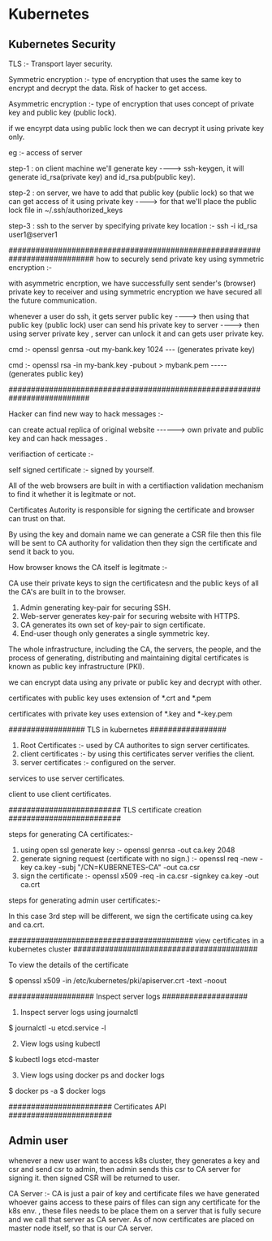 # Kubernetes

Kubernetes Security
-------------------
TLS :- Transport layer security.

Symmetric encryption :- type of encryption that uses the same key to encrypt and decrypt the data. Risk of hacker to get access.

Asymmetric encryption :- type of encryption that uses concept of private key and public key (public lock).

if we encyrpt data using public lock then we can decrypt it using private key only.

eg :- access of server

step-1 : on client machine we'll generate key ----> ssh-keygen, it will generate id_rsa(private key) and id_rsa.pub(public key).

step-2 : on server, we have to add that public key (public lock) so that we can get access of it using private key ----> for that we'll place the public lock file in ~/.ssh/authorized_keys

step-3 : ssh to the server by specifying private key location :- ssh -i id_rsa user1@server1

###########################################################################
how to securely send private key using symmetric encryption :-

with asymmetric encrption, we have successfully sent sender's (browser) private key to receiver and using symmetric encryption we have secured all the future communication.

whenever a user do ssh, it gets server public key ----> then using that public key (public lock) user can send his private key to server ----> then using server private key , server can unlock it and can gets user private key.

cmd :- openssl genrsa -out my-bank.key 1024 --- (generates private key)

cmd :- openssl rsa -in my-bank.key -pubout > mybank.pem ----- (generates public key)

 ##########################################################################
 
 Hacker can find new way to hack messages :-

can create actual replica of original website ------> own private and public key and can hack messages .

verifiaction of certicate :-

self signed certificate :- signed by yourself.

All of the web browsers are built in with a certifiaction validation mechanism to find it whether it is legitmate or not.

Certificates Autority is responsible for signing the certificate and browser can trust on that.

By using the key and domain name we can generate a CSR file then this file will be sent to CA authority for validation then they sign the certificate and send it back to you.

How browser knows the CA itself is legitmate :-

CA use their private keys to sign the certificatesn and the public keys of all the CA's are built in to the browser.

1. Admin generating key-pair for securing SSH.
2. Web-server generates key-pair for securing website with HTTPS.
3. CA generates its own set of key-pair to sign certificate.
4. End-user though only generates a single symmetric key.

The whole infrastructure, including the CA, the servers, the people, and the process of generating, distributing and maintaining digital certificates is known as public key infrastructure (PKI).

we can encrypt data using any private or public key and decrypt with other.

certificates with public key uses extension of *.crt and *.pem

certificates with private key uses extension of *.key and *-key.pem

#################
TLS in kubernetes
#################

1. Root Certificates :- used by CA authorites to sign server certificates.
2. client certificates :- by using this certificates server verifies the client.
3. server certificates :- configured on the server.

services to use server certificates.

client to use client certificates.

#########################
TLS certificate creation
#########################
 
steps for generating CA certificates:-

1. using open ssl generate key :- openssl genrsa -out ca.key 2048
2. generate signing request (certificate with no sign.) :- openssl req -new -key ca.key -subj "/CN=KUBERNETES-CA" -out ca.csr
3. sign the certificate :- openssl x509 -req -in ca.csr -signkey ca.key -out ca.crt 

steps for generating admin user certificates:-

In this case 3rd step will be different, we sign the certificate using ca.key and ca.crt.

#########################################
view certificates in a kubernetes cluster
#########################################

To view the details of the certificate

$ openssl x509 -in /etc/kubernetes/pki/apiserver.crt -text -noout

###################
Inspect server logs
###################

1. Inspect server logs using journalctl

$ journalctl -u etcd.service -l

2. View logs using kubectl

$ kubectl logs etcd-master

3. View logs using docker ps and docker logs

$ docker ps -a
$ docker logs <container-id>

#######################
  Certificates API
#######################
  
 Admin user
 ----------
 
whenever a new user want to access k8s cluster, they generates a key and csr and send csr to admin, then admin sends this csr to CA server for signing it. then signed CSR will be returned to user.     

CA Server :- CA is just a pair of key and certificate files we have generated whoever gains access to these pairs of files can sign any certificate for the k8s env. , these files needs to be place them on a server that is fully secure and we call that server as CA server. As of now certificates are placed on master node itself, so that is our CA server.
  














































































































